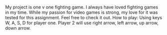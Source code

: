 My project is one v one fighting game. I always have loved fighting games in my time. While my passion for video games is strong, my love for it was tested for this assignment. Feel free to check it out. 
How to play: Using keys W, A, S, D for player one. Player 2 will use right arrow, left arrow, up arrow, down arrow.
